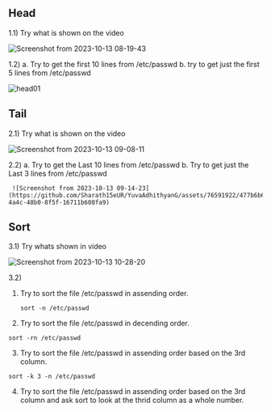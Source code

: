 ## Head

1.1) Try what is shown on the video

![Screenshot from 2023-10-13 08-19-43](https://github.com/Sharath15eUR/YuvaAdhithyanG/assets/76591922/575d4e63-f0fa-483c-9ae1-70b0b5e9effd)

1.2) a. Try to get the first 10 lines from /etc/passwd 
     b. try to get just the first 5 lines from /etc/passwd

![head01](https://github.com/Sharath15eUR/YuvaAdhithyanG/assets/76591922/ba8faf13-c719-4a3b-9a05-2563668af6f3)

## Tail

2.1) Try what is shown on the video

![Screenshot from 2023-10-13 09-08-11](https://github.com/Sharath15eUR/YuvaAdhithyanG/assets/76591922/94b24213-b7a4-4b2e-a5c7-369a33d917ba)
     
2.2) a. Try to get the Last 10 lines from /etc/passwd 
     b. Try to get just the Last 3 lines from /etc/passwd 
     
     ![Screenshot from 2023-10-13 09-14-23](https://github.com/Sharath15eUR/YuvaAdhithyanG/assets/76591922/477b6b65-4a4c-48b0-8f5f-16711b608fa9)

## Sort

3.1) Try whats shown in video

![Screenshot from 2023-10-13 10-28-20](https://github.com/Sharath15eUR/YuvaAdhithyanG/assets/76591922/a33a83e7-4d70-417e-bd5f-267cd0457d22)

    
3.2) 
1. Try to sort the file /etc/passwd in assending order.

   ```sort -n /etc/passwd```

2. Try to sort the file /etc/passwd in decending order.
  
  ```
  sort -rn /etc/passwd
   ```

3. Try to sort the file /etc/passwd in assending order based on the 3rd column.
 
  ```
  sort -k 3 -n /etc/passwd
  ```
4. Try to sort the file /etc/passwd in assending order based on the 3rd column and ask sort to look at the thrid column as a whole number.



     

     
